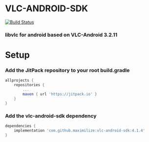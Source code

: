 # VLC-ANDROID-SDK

[![Build Status](https://travis-ci.com/maximilize/vlc-android-sdk.svg?branch=master)](https://travis-ci.com/maximilize/vlc-android-sdk)

### libvlc for android based on VLC-Android 3.2.11

# Setup

### Add the JitPack repository to your root build.gradle

```gradle
allprojects {
    repositories {
        ...
        maven { url 'https://jitpack.io' }
    }
}
```

### Add the vlc-android-sdk dependency

```gradle
dependencies {
    implementation 'com.github.maximilize:vlc-android-sdk:4.1.4'
}
```
